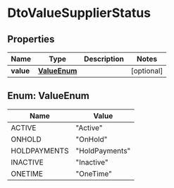 
# DtoValueSupplierStatus

## Properties
Name | Type | Description | Notes
------------ | ------------- | ------------- | -------------
**value** | [**ValueEnum**](#ValueEnum) |  |  [optional]


<a name="ValueEnum"></a>
## Enum: ValueEnum
Name | Value
---- | -----
ACTIVE | &quot;Active&quot;
ONHOLD | &quot;OnHold&quot;
HOLDPAYMENTS | &quot;HoldPayments&quot;
INACTIVE | &quot;Inactive&quot;
ONETIME | &quot;OneTime&quot;




